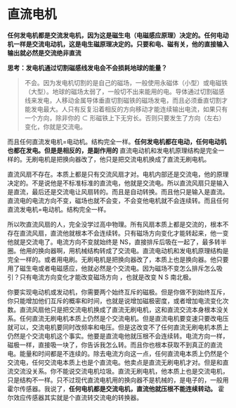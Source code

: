 # 直流电机

**任何发电机都是交流发电机，因为这是磁生电（电磁感应原理）决定的。任何电动机一样是交流电动机，这是电生磁原理决定的。只要和电、磁有关，他的直接输入输出就必然是交流绝非直流**

**思考：发电机通过切割磁感线发电会不会损耗地球的能量？**

>不会。因为发电机切割的是自己的磁场，一般使用永磁体（小型）或电磁铁（大型）。地球的磁场太弱了，一般切不出来能用的电。导体通过切割磁感线来发电，人移动金属导体垂直切割磁铁的磁场发电，而且必须垂直切割才能发电最大。人只有反复沿着相反的方向移动才能连续输出电流，如果只有一个方向，除非你的 ⊂ 形磁铁上下无穷长。否则只要发生了方向（左右）变化，你就是交流电。

而且任何直流发电机=电动机。结构完全一样。**任何发电机都在电动，任何电动机也都在发电。但是是相反的，是副作用的** 直流电动机和发电机原理结构是完全一样的。无刷电机是把换向器改了，他只是把交流电机换成了直流无刷电机。


直流风扇不存在。本质上都是只有交流风扇才对。电机内部还是交流电，他的原理决定的。不是说他是不标准标准的直流电，他就是交流电。所以直流风扇只是输入是直流，最后还是交流电让风扇转的。而且是自动转换。而且他只是输入是直流。直流电的电流方向不变，磁场也就不会变，不会变他电机就不会连续转。而且任何直流发电机=电动机。结构完全一样。

所以吹直流风扇的人，完全没学过高中物理。所有风扇本质上都是交流的，根本不存在直流风扇，直流他就根本不会连续转。只有磁场方向变化才能转起来，他一变他就是交流电了。电流方向不变就始终是 NS，直接排斥后吸在一起了，最多转半圈。他用的换向器啊，用机械结构转成了交流电。直流电动机和发电机原理结构是完全一样的。或者用电刷。无刷电机是把换向器改了，本质上也是换向器。他只要用了磁生电或者电磁感应，他就必然是个交流电。因为磁场不变怎么排斥怎么吸引？只有电流方向变化才能改变磁场方向
，也就是改变 N S 南北极。

你要实现电动机或发动机，你需要两个始终互斥的磁极。但是你做不到始终互斥，你只能增加他们互斥的概率和时间，也就是说增加磁极密度，或者增加电流变化次数。直流风扇他只是把交流电机换成了直流无刷电机，这和直流交流本身根本没关系。任何直流无刷电机本质上仍然是个交流电机。但是直流电机要变速只要改电压就可以，交流电机要同时改频率和电压。但是这改变不了任何直流无刷电机本质上仍然是个交流电机这个事实。他要是直流电他就压根不会连续转。电流方向一样，磁极一样，直接吸一块了，你告诉我怎么转。而且你也根本获取不到真正的直流电。能量和时间都是不连续的。除去电流方向这一点，任何直流电本质上仍然是个交流电，任何交流电本质上也是个直流电。他卖点是直流无刷电机才对。但是和直流交流没关系。你不能说交流电机垃圾。直流无刷电机，他本质上也是交流电机，只是结构不一样。只不过现代直流电机用的换向器不是机械的，是电子的，一般用霍尔传感器。我说了，**任何电机都是交流电机，直流他就压根不能连续转动。** 霍尔效应传感器其实就是个直流转交流电的转换器。
